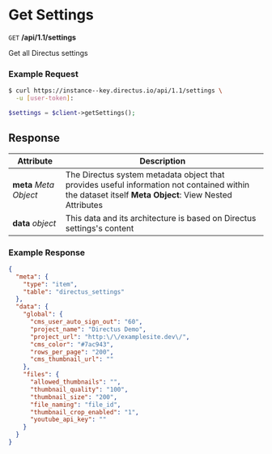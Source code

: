 # Get Settings

<span class="request">`GET` **/api/1.1/settings**</span>

<span class="description">Get all Directus settings</span>

### Example Request

```bash
$ curl https://instance--key.directus.io/api/1.1/settings \
  -u [user-token]:
```

```php
$settings = $client->getSettings();
```

## Response

<span class="attributes">Attribute</span> | Description
---------|------------
**meta** _Meta Object_ | The Directus system metadata object that provides useful information not contained within the dataset itself <a class="object">**Meta Object**: View Nested Attributes</a>
<span class="custom">**data**</span> _object_ | <span class="custom">This data and its architecture is based on Directus settings's content</span>

### Example Response

```json
{
  "meta": {
    "type": "item",
    "table": "directus_settings"
  },
  "data": {
    "global": {
      "cms_user_auto_sign_out": "60",
      "project_name": "Directus Demo",
      "project_url": "http:\/\/examplesite.dev\/",
      "cms_color": "#7ac943",
      "rows_per_page": "200",
      "cms_thumbnail_url": ""
    },
    "files": {
      "allowed_thumbnails": "",
      "thumbnail_quality": "100",
      "thumbnail_size": "200",
      "file_naming": "file_id",
      "thumbnail_crop_enabled": "1",
      "youtube_api_key": ""
    }
  }
}
```
